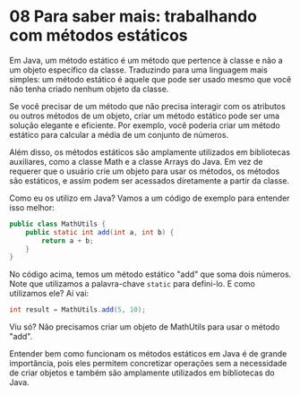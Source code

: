 # 08 Para saber mais: trabalhando com métodos estáticos

Em Java, um método estático é um método que pertence à classe e não a um objeto específico da classe. Traduzindo para uma linguagem mais simples: um método estático é aquele que pode ser usado mesmo que você não tenha criado nenhum objeto da classe.

Se você precisar de um método que não precisa interagir com os atributos ou outros métodos de um objeto, criar um método estático pode ser uma solução elegante e eficiente. Por exemplo, você poderia criar um método estático para calcular a média de um conjunto de números.

Além disso, os métodos estáticos são amplamente utilizados em bibliotecas auxiliares, como a classe Math e a classe Arrays do Java. Em vez de requerer que o usuário crie um objeto para usar os métodos, os métodos são estáticos, e assim podem ser acessados diretamente a partir da classe.

Como eu os utilizo em Java?
Vamos a um código de exemplo para entender isso melhor:

```java
public class MathUtils {
    public static int add(int a, int b) {
        return a + b;
    }
}
```

No código acima, temos um método estático "add" que soma dois números. Note que utilizamos a palavra-chave `static` para defini-lo. E como utilizamos ele? Aí vai:

```java
int result = MathUtils.add(5, 10);
```
Viu só? Não precisamos criar um objeto de MathUtils para usar o método "add".

Entender bem como funcionam os métodos estáticos em Java é de grande importância, pois eles permitem concretizar operações sem a necessidade de criar objetos e também são amplamente utilizados em bibliotecas do Java.